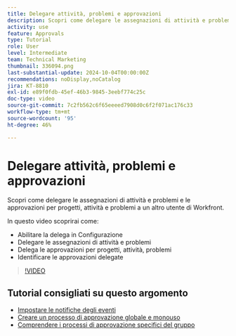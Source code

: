 ```yaml
---
title: Delegare attività, problemi e approvazioni
description: Scopri come delegare le assegnazioni di attività e problemi e le approvazioni per progetti, attività e problemi a un altro utente di Workfront.
activity: use
feature: Approvals
type: Tutorial
role: User
level: Intermediate
team: Technical Marketing
thumbnail: 336094.png
last-substantial-update: 2024-10-04T00:00:00Z
recommendations: noDisplay,noCatalog
jira: KT-8810
exl-id: e89f0fdb-45ef-46b3-9845-3eebf774c25c
doc-type: video
source-git-commit: 7c2fb562c6f65eeeed7908d0c6f2f071ac176c33
workflow-type: tm+mt
source-wordcount: '95'
ht-degree: 46%

---
```


# Delegare attività, problemi e approvazioni

Scopri come delegare le assegnazioni di attività e problemi e le approvazioni per progetti, attività e problemi a un altro utente di Workfront.

In questo video scoprirai come:

* Abilitare la delega in Configurazione
* Delegare le assegnazioni di attività e problemi
* Delega le approvazioni per progetti, attività, problemi
* Identificare le approvazioni delegate

>[!VIDEO](https://video.tv.adobe.com/v/336094/?quality=12&learn=on)

## Tutorial consigliati su questo argomento

* [Impostare le notifiche degli eventi](/help/administration-and-setup/email-and-in-app-notifications/admin-set-up-event-notifications.md)
* [Creare un processo di approvazione globale e monouso](/help/manage-work/approval-processes-and-milestone-paths/create-a-single-use-approval-process.md)
* [Comprendere i processi di approvazione specifici del gruppo](/help/administration-and-setup/approval-processes-and-milestone-paths/group-specific-approval-processes.md)

